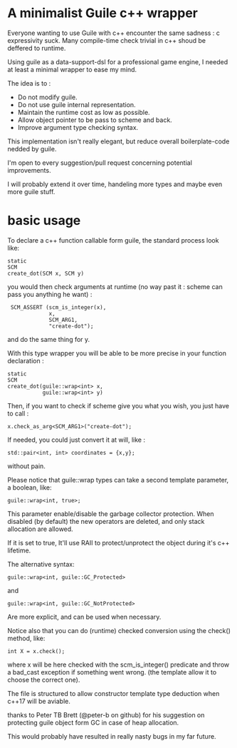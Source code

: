 # A minimalist Guile c++ wrapper

Everyone wanting to use Guile with c++ encounter the same sadness : c
expressivity suck. Many compile-time check trivial in c++ shoud be
deffered to runtime.

Using guile as a data-support-dsl for a professional game engine, I
needed at least a minimal wrapper to ease my mind.

The idea is to :

 - Do not modify guile.
 - Do not use guile internal representation.
 - Maintain the runtime cost as low as possible.
 - Allow object pointer to be pass to scheme and back.
 - Improve argument type checking syntax.

This implementation isn't really elegant, but reduce overall
boilerplate-code nedded by guile.

I'm open to every suggestion/pull request concerning potential
improvements.

I will probably extend it over time, handeling more types and maybe
even more guile stuff.

# basic usage

To declare a c++ function callable form guile, the standard process
look like:

    static
    SCM
    create_dot(SCM x, SCM y)

you would then check arguments at runtime (no way past it : scheme
can pass you anything he want) :

    
     SCM_ASSERT (scm_is_integer(x),
                 x, 
                 SCM_ARG1, 
                 "create-dot");

and do the same thing for y.

With this type wrapper you will be able to be more precise in your
function declaration :

    static
    SCM
    create_dot(guile::wrap<int> x,
               guile::wrap<int> y)

Then, if you want to check if scheme give you what you wish, you just
have to call :

    x.check_as_arg<SCM_ARG1>("create-dot");

If needed, you could just convert it at will, like :

    std::pair<int, int> coordinates = {x,y};

without pain.

Please notice that guile::wrap types can take a second template
parameter, a boolean, like:

    guile::wrap<int, true>;

This parameter enable/disable the garbage collector protection.
When disabled (by default) the new operators are deleted, and only
stack allocation are allowed.

If it is set to true, It'll use RAII to protect/unprotect the object
during it's c++ lifetime.

The alternative syntax:

    guile::wrap<int, guile::GC_Protected>

and

    guile::wrap<int, guile::GC_NotProtected>

Are more explicit, and can be used when necessary.

Notice also that you can do (runtime) checked conversion using the
check() method, like:

    int X = x.check();

where x will be here checked with the scm_is_integer() predicate and
throw a bad_cast exception if something went wrong.  (the template
allow it to choose the correct one).

The file is structured to allow constructor template type deduction
when c++17 will be aviable.


thanks to Peter TB Brett (@peter-b on github) for his suggestion on
protecting guile object form GC in case of heap allocation.

This would probably have resulted in really nasty bugs in my far
future.
